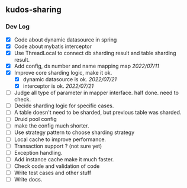 ## kudos-sharing



### Dev Log

- [x] Code about dynamic datasource in spring 
- [x] Code about mybatis interceptor
- [x] Use ThreadLocal to connect db sharding result and table sharding result. 
- [x] Add config, ds number and name mapping map _2022/07/11_
- [x] Improve core sharding logic, make it ok.
    - [x] dynamic datasource is ok. _2022/07/21_
    - [x] interceptor is ok. _2022/07/21_
- [ ] Judge all type of parameter in mapper interface. half done. need to check.
- [ ] Decide sharding logic for specific cases.
- [ ] A table doesn't need to be sharded, but previous table was sharded.
- [ ] Druid pool config
- [ ] make the config much shorter.
- [ ] Use strategy pattern to choose sharding strategy
- [ ] Local cache to improve performance.
- [ ] Transaction support ? (not sure yet)
- [ ] Exception handling.
- [ ] Add instance cache make it much faster.
- [ ] Check code and validation of code
- [ ] Write test cases and other stuff
- [ ] Write docs.